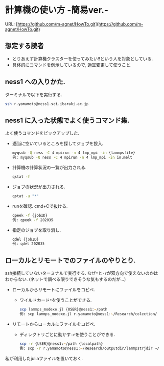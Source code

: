 # 計算機の使い方 -簡易ver.-

URL: [https://github.com/m-agnet/HowTo.git](https://github.com/m-agnet/HowTo.git)

## 想定する読者

- とりあえず計算機クラスターを使ってみたい!!という人を対象としている.
- 具体的にコマンドを例示しているので, 適宜変更して使うこと.

## ness1 への入りかた.

ターミナルで以下を実行する.

```zsh
ssh r.yamamoto@ness1.sci.ibaraki.ac.jp
```

## ness1 に入った状態でよく使うコマンド集.

よく使うコマンドをピックアップした. 

* 適当に空いているところを探してジョブを投入.

    ```zsh
    myqsub -Q ness -C 4 mpirun -n 4 lmp_mpi -in {lammpsfile} 
    例: myqsub -Q ness -C 4 mpirun -n 4 lmp_mpi -in in.melt 
    ```


* 計算機の計算状況の一覧が出力される.

    ```zsh
    qstat -f 
    ```

* ジョブの状況が出力される.

    ```zsh
    qstat -u "*" 
    ```


* runを確認. cmd+Cで抜ける.

    ```zsh
    qpeek -f {jobID}
    例: qpeek -f 202035
    ```

* 指定のジョブを取り消し.

    ```zsh
    qdel {jobID}
    例: qdel 202035
    ```


## ローカルとリモートでのファイルのやりとり.

ssh接続していないターミナルで実行する.  なぜ`*`と`-r`が双方向で使えないのかはわからない. (ネットで調べる限りできそうな気もするのだが...)

* ローカルからリモートにファイルをコピペ. 
  * ワイルドカード`*`を使うことができる.

    ```zsh
    scp lammps_modexe.jl {USER}@ness1:~/path
    例: scp lammps_modexe.jl r.yamamoto@ness1:~/Research/colection/
    ```

* リモートからローカルにファイルをコピペ. 
  * ディレクトリごとに動かす`-r`を使うことができる.

    ```zsh
    scp -r {USER}@ness1:~/path {localpath}
    例: scp -r r.yamamoto@ness1:~/Research/outputdir/lammpstrjdir ~/Desktop/r_yamamoto/outputdir_ssh/
    ```

私が利用したjuliaファイルを置いておく.